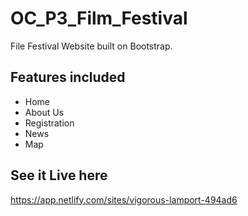 # OC_P3_Film_Festival
File Festival Website built on Bootstrap.

## Features included
* Home
* About Us
* Registration
* News
* Map

## See it Live here
https://app.netlify.com/sites/vigorous-lamport-494ad6

